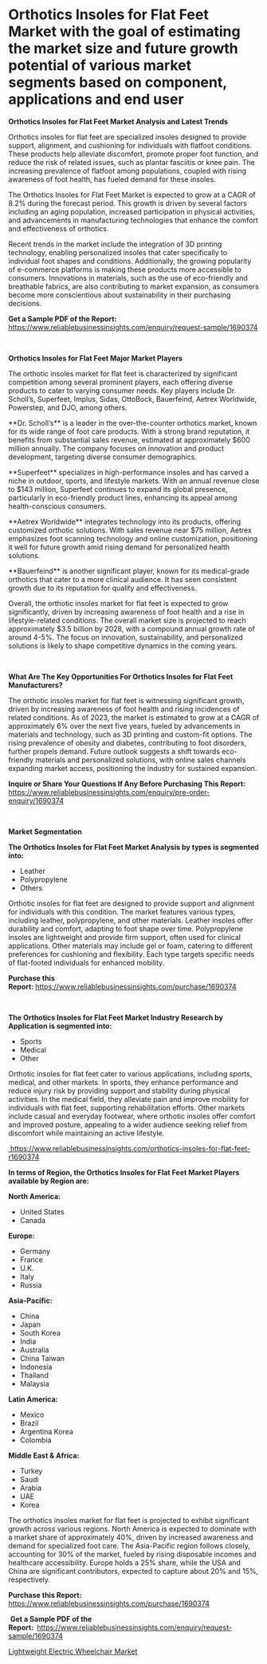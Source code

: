 <p><h1>Orthotics Insoles for Flat Feet Market with the goal of estimating the market size and future growth potential of various market segments based on component, applications and end user</h1></p><p><strong>Orthotics Insoles for Flat Feet Market Analysis and Latest Trends</strong></p>
<p><p>Orthotics insoles for flat feet are specialized insoles designed to provide support, alignment, and cushioning for individuals with flatfoot conditions. These products help alleviate discomfort, promote proper foot function, and reduce the risk of related issues, such as plantar fasciitis or knee pain. The increasing prevalence of flatfoot among populations, coupled with rising awareness of foot health, has fueled demand for these insoles.</p><p>The Orthotics Insoles for Flat Feet Market is expected to grow at a CAGR of 8.2% during the forecast period. This growth is driven by several factors including an aging population, increased participation in physical activities, and advancements in manufacturing technologies that enhance the comfort and effectiveness of orthotics. </p><p>Recent trends in the market include the integration of 3D printing technology, enabling personalized insoles that cater specifically to individual foot shapes and conditions. Additionally, the growing popularity of e-commerce platforms is making these products more accessible to consumers. Innovations in materials, such as the use of eco-friendly and breathable fabrics, are also contributing to market expansion, as consumers become more conscientious about sustainability in their purchasing decisions.</p></p>
<p><strong>Get a Sample PDF of the Report:&nbsp;</strong> <a href="https://www.reliablebusinessinsights.com/enquiry/request-sample/1690374?utm_campaign=2199&utm_medium=2&utm_source=Github&utm_content=ia&utm_term=08022025&utm_id=orthotics-insoles-for-flat-feet">https://www.reliablebusinessinsights.com/enquiry/request-sample/1690374</a></p>
<p>&nbsp;</p>
<p><strong>Orthotics Insoles for Flat Feet Major Market Players</strong></p>
<p><p>The orthotic insoles market for flat feet is characterized by significant competition among several prominent players, each offering diverse products to cater to varying consumer needs. Key players include Dr. Scholl’s, Superfeet, Implus, Sidas, OttoBock, Bauerfeind, Aetrex Worldwide, Powerstep, and DJO, among others.</p><p>**Dr. Scholl’s** is a leader in the over-the-counter orthotics market, known for its wide range of foot care products. With a strong brand reputation, it benefits from substantial sales revenue, estimated at approximately $600 million annually. The company focuses on innovation and product development, targeting diverse consumer demographics.</p><p>**Superfeet** specializes in high-performance insoles and has carved a niche in outdoor, sports, and lifestyle markets. With an annual revenue close to $143 million, Superfeet continues to expand its global presence, particularly in eco-friendly product lines, enhancing its appeal among health-conscious consumers.</p><p>**Aetrex Worldwide** integrates technology into its products, offering customized orthotic solutions. With sales revenue near $75 million, Aetrex emphasizes foot scanning technology and online customization, positioning it well for future growth amid rising demand for personalized health solutions.</p><p>**Bauerfeind** is another significant player, known for its medical-grade orthotics that cater to a more clinical audience. It has seen consistent growth due to its reputation for quality and effectiveness.</p><p>Overall, the orthotic insoles market for flat feet is expected to grow significantly, driven by increasing awareness of foot health and a rise in lifestyle-related conditions. The overall market size is projected to reach approximately $3.5 billion by 2028, with a compound annual growth rate of around 4-5%. The focus on innovation, sustainability, and personalized solutions is likely to shape competitive dynamics in the coming years.</p></p>
<p>&nbsp;</p>
<p><strong>What Are The Key Opportunities For Orthotics Insoles for Flat Feet Manufacturers?</strong></p>
<p><p>The orthotic insoles market for flat feet is witnessing significant growth, driven by increasing awareness of foot health and rising incidences of related conditions. As of 2023, the market is estimated to grow at a CAGR of approximately 6% over the next five years, fueled by advancements in materials and technology, such as 3D printing and custom-fit options. The rising prevalence of obesity and diabetes, contributing to foot disorders, further propels demand. Future outlook suggests a shift towards eco-friendly materials and personalized solutions, with online sales channels expanding market access, positioning the industry for sustained expansion.</p></p>
<p><strong>Inquire or Share Your Questions If Any Before Purchasing This Report:</strong> <a href="https://www.reliablebusinessinsights.com/enquiry/pre-order-enquiry/1690374?utm_campaign=2199&utm_medium=2&utm_source=Github&utm_content=ia&utm_term=08022025&utm_id=orthotics-insoles-for-flat-feet">https://www.reliablebusinessinsights.com/enquiry/pre-order-enquiry/1690374</a></p>
<p>&nbsp;</p>
<p><strong>Market Segmentation</strong></p>
<p><strong>The Orthotics Insoles for Flat Feet Market Analysis by types is segmented into:</strong></p>
<p><ul><li>Leather</li><li>Polypropylene</li><li>Others</li></ul></p>
<p><p>Orthotic insoles for flat feet are designed to provide support and alignment for individuals with this condition. The market features various types, including leather, polypropylene, and other materials. Leather insoles offer durability and comfort, adapting to foot shape over time. Polypropylene insoles are lightweight and provide firm support, often used for clinical applications. Other materials may include gel or foam, catering to different preferences for cushioning and flexibility. Each type targets specific needs of flat-footed individuals for enhanced mobility.</p></p>
<p><strong>Purchase this Report:&nbsp;</strong><a href="https://www.reliablebusinessinsights.com/purchase/1690374?utm_campaign=2199&utm_medium=2&utm_source=Github&utm_content=ia&utm_term=08022025&utm_id=orthotics-insoles-for-flat-feet">https://www.reliablebusinessinsights.com/purchase/1690374</a></p>
<p>&nbsp;</p>
<p><strong>The Orthotics Insoles for Flat Feet Market Industry Research by Application is segmented into:</strong></p>
<p><ul><li>Sports</li><li>Medical</li><li>Other</li></ul></p>
<p><p>Orthotic insoles for flat feet cater to various applications, including sports, medical, and other markets. In sports, they enhance performance and reduce injury risk by providing support and stability during physical activities. In the medical field, they alleviate pain and improve mobility for individuals with flat feet, supporting rehabilitation efforts. Other markets include casual and everyday footwear, where orthotic insoles offer comfort and improved posture, appealing to a wider audience seeking relief from discomfort while maintaining an active lifestyle.</p></p>
<p><a href="https://www.reliablebusinessinsights.com/orthotics-insoles-for-flat-feet-r1690374?utm_campaign=2199&utm_medium=2&utm_source=Github&utm_content=ia&utm_term=08022025&utm_id=orthotics-insoles-for-flat-feet">&nbsp;https://www.reliablebusinessinsights.com/orthotics-insoles-for-flat-feet-r1690374</a></p>
<p><strong>In terms of Region, the Orthotics Insoles for Flat Feet Market Players available by Region are:</strong></p>
<p>
    <p> <strong> North America: </strong>
        <ul>
            <li>United States</li>
            <li>Canada</li>
        </ul>
        </p> 
    <p> <strong> Europe: </strong>
        <ul>
            <li>Germany</li>
            <li>France</li>
            <li>U.K.</li>
            <li>Italy</li>
            <li>Russia</li>
        </ul>
        </p> 
    <p> <strong> Asia-Pacific: </strong>
        <ul>
            <li>China</li>
            <li>Japan</li>
            <li>South Korea</li>
            <li>India</li>
            <li>Australia</li>
            <li>China Taiwan</li>
            <li>Indonesia</li>
            <li>Thailand</li>
            <li>Malaysia</li>
        </ul>
        </p> 
    <p> <strong> Latin America: </strong>
        <ul>
            <li>Mexico</li>
            <li>Brazil</li>
            <li>Argentina Korea</li>
            <li>Colombia</li>
        </ul>
        </p> 
    <p> <strong> Middle East & Africa: </strong>
        <ul>
            <li>Turkey</li>
            <li>Saudi</li>
            <li>Arabia</li>
            <li>UAE</li>
            <li>Korea</li>
        </ul>
    </p>
    </p>
<p><p>The orthotics insoles market for flat feet is projected to exhibit significant growth across various regions. North America is expected to dominate with a market share of approximately 40%, driven by increased awareness and demand for specialized foot care. The Asia-Pacific region follows closely, accounting for 30% of the market, fueled by rising disposable incomes and healthcare accessibility. Europe holds a 25% share, while the USA and China are significant contributors, expected to capture about 20% and 15%, respectively.</p></p>
<p><strong>Purchase this Report: </strong><a href="https://www.reliablebusinessinsights.com/purchase/1690374?utm_campaign=2199&utm_medium=2&utm_source=Github&utm_content=ia&utm_term=08022025&utm_id=orthotics-insoles-for-flat-feet">https://www.reliablebusinessinsights.com/purchase/1690374</a></p>
<p>&nbsp;<strong>Get a Sample PDF of the Report:&nbsp;&nbsp;</strong><a href="https://www.reliablebusinessinsights.com/enquiry/request-sample/1690374?utm_campaign=2199&utm_medium=2&utm_source=Github&utm_content=ia&utm_term=08022025&utm_id=orthotics-insoles-for-flat-feet">https://www.reliablebusinessinsights.com/enquiry/request-sample/1690374</a></p>
<p><strong></strong></p>
<p><p><a href="https://github.com/LilianFaulkner65/Market-Research-Report-List-1/blob/main/lightweight-electric-wheelchair-market.md?utm_campaign=2199&utm_medium=2&utm_source=Github&utm_content=ia&utm_term=08022025&utm_id=orthotics-insoles-for-flat-feet">Lightweight Electric Wheelchair Market</a></p></p>